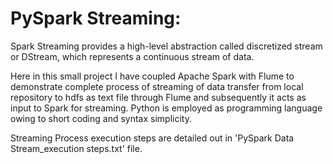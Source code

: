 # PySpark Streaming:
  
  Spark Streaming provides a high-level abstraction called discretized stream or DStream, which represents a continuous stream of data.
  
  Here in this small project I have coupled Apache Spark with Flume to demonstrate complete process of streaming
  of data transfer from local repository to hdfs as text file through Flume and subsequently it acts as input to Spark for streaming.
  Python is employed as programming language owing to short coding and syntax simplicity.
  
  Streaming Process execution steps are detailed out in 'PySpark Data Stream_execution steps.txt' file. 
